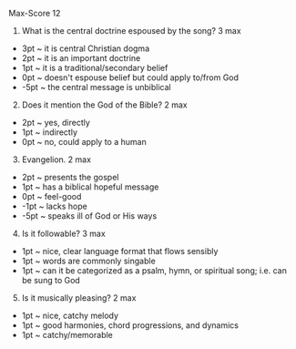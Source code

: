 Max-Score 12

1. What is the central doctrine espoused by the song?  3 max
  - 3pt ~ it is central Christian dogma
  - 2pt ~ it is an important doctrine
  - 1pt ~ it is a traditional/secondary belief
  - 0pt ~ doesn't espouse belief but could apply to/from God
  - -5pt ~ the central message is unbiblical

2. Does it mention the God of the Bible?  2 max
  - 2pt ~ yes, directly
  - 1pt ~ indirectly
  - 0pt ~ no, could apply to a human

3. Evangelion.  2 max
  - 2pt ~ presents the gospel
  - 1pt ~ has a biblical hopeful message 
  - 0pt ~ feel-good
  - -1pt ~ lacks hope
  - -5pt ~ speaks ill of God or His ways

4. Is it followable?  3 max
  - 1pt ~ nice, clear language format that flows sensibly
  - 1pt ~ words are commonly singable
  - 1pt ~ can it be categorized as a psalm, hymn, or spiritual song; i.e. can be sung to God

5. Is it musically pleasing?  2 max
  - 1pt ~ nice, catchy melody
  - 1pt ~ good harmonies, chord progressions, and dynamics
  - 1pt ~ catchy/memorable
